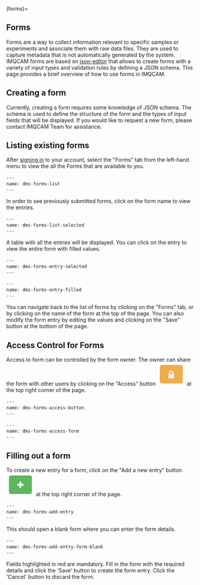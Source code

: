 (forms)=
## Forms

Forms are a way to collect information relevant to specific samples or experiments and associate them with raw data files. They are used to capture metadata that is not automatically generated by the system. IMQCAM forms are based on [json-editor](https://github.com/json-editor/json-editor) that allows to create forms with a variety of input types and validation rules by defining a JSON schema. This page provides a brief overview of how to use forms in IMQCAM.


## Creating a form

Currently, creating a form requires some knowledge of JSON schema. The schema is used to define the structure of the form and the types of input fields that will be displayed. If you would like to request a new form, please contact IMQCAM Team for assistance.

## Listing existing forms

After [signing in](signing-in) to your account, select the "Forms" tab
from the left-hand menu to view the all the Forms that are available to you.

```{figure} images/imqcam-forms-list.png
---
name: dms-forms-list
---
```

In order to see previously submitted forms, click on the form name to view the entries.

```{figure} images/imqcam-forms-list-selected.png
---
name: dms-forms-list-selected
---
```

A table with all the entries will be displayed. You can click on the entry to view the entire form with filled values.

```{figure} images/imqcam-forms-entry-selected.png
---
name: dms-forms-entry-selected
---
```

```{figure} images/imqcam-forms-entry-filled.png
---
name: dms-forms-entry-filled
---
```

You can navigate back to the list of forms by clicking on the "Forms" tab, or by clicking on the name of the form at the top of the page. You can also modify the form entry by editing the values and clicking on the "Save" button at the bottom of the page.

## Access Control for Forms

Access to form can be controlled by the form owner. The owner can share the form with other users by clicking on the "Access" button ![access](images/access-button.png) at the top right corner of the page.

```{figure} images/imqcam-forms-acls.png
---
name: dms-forms-access-button
---
```

```{figure} images/imqcam-forms-acls-form.png
---
name: dms-forms-access-form
---
```

## Filling out a form

To create a new entry for a form, click on the "Add a new entry" button ![add](images/add-button.png) at the top right corner of the page.

```{figure} images/imqcam-forms-add-entry.png
---
name: dms-forms-add-entry
---
```

This should open a blank form where you can enter the form details.

```{figure} images/htmdec-forms-add-entry-form-blank.png
---
name: dms-forms-add-entry-form-blank
---
```

Fields highlighted in red are mandatory. Fill in the form with the required details and click the 'Save' button to create the form entry. Click the 'Cancel' button to discard the form.

